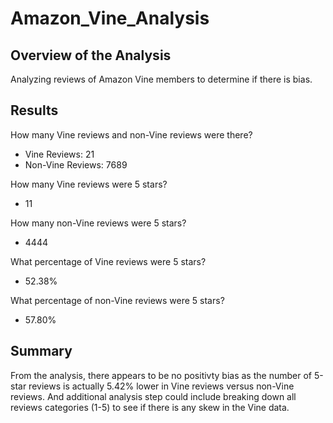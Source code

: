 # Amazon_Vine_Analysis

## Overview of the Analysis

Analyzing reviews of Amazon Vine members to determine if there is bias.

## Results

How many Vine reviews and non-Vine reviews were there?
- Vine Reviews: 21
- Non-Vine Reviews: 7689

How many Vine reviews were 5 stars?
- 11

How many non-Vine reviews were 5 stars?
- 4444

What percentage of Vine reviews were 5 stars?
- 52.38%

What percentage of non-Vine reviews were 5 stars?
- 57.80%

## Summary
From the analysis, there appears to be no positivty bias as the number of 5-star reviews is actually 5.42% lower in Vine reviews versus non-Vine reviews. And additional analysis step could include breaking down all reviews categories (1-5) to see if there is any skew in the Vine data.
